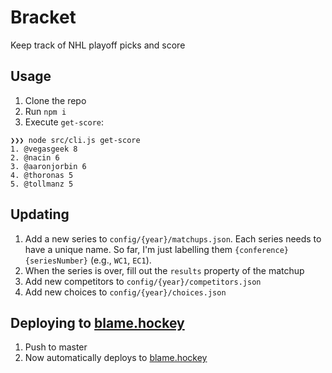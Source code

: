 # Bracket

Keep track of NHL playoff picks and score

## Usage

1. Clone the repo
1. Run `npm i`
1. Execute `get-score`:

```
❯❯❯ node src/cli.js get-score
1. @vegasgeek 8
2. @nacin 6
3. @aaronjorbin 6
4. @thoronas 5
5. @tollmanz 5
```

## Updating

1. Add a new series to `config/{year}/matchups.json`. Each series needs to have a unique name. So far,
I'm just labelling them `{conference}{seriesNumber}` (e.g., `WC1`, `EC1`).
1. When the series is over, fill out the `results` property of the matchup
1. Add new competitors to `config/{year}/competitors.json`
1. Add new choices to `config/{year}/choices.json`

## Deploying to [blame.hockey](https://blame.hockey)

1. Push to master
1. Now automatically deploys to [blame.hockey](https://blame.hockey)
